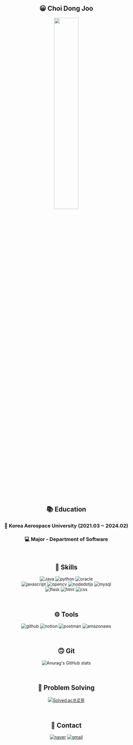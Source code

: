 <div align="center">
  
## 😀 Choi Dong Joo

<img src="https://media1.tenor.com/m/wOlC5m7NikkAAAAd/%EC%A0%9C%EB%A6%AC%EC%9D%B8%EC%82%AC-%EC%A1%B4%EC%A4%91.gif" width="40%" height="40%"/>

<br/>

## 📚 Education

### 🏤 Korea Aerospace University (2021.03 ~ 2024.02)
### 💻 Major - Department of Software

<br/>

## 📄 Skills

![Java](https://img.shields.io/badge/Java-007396.svg?&style=for-the-badge&logo=Java&logoColor=white)
![python](https://img.shields.io/badge/python-FFD000.svg?&style=for-the-badge&logo=python&logoColor=white)
![oracle](https://img.shields.io/badge/oracle-FF0000.svg?&style=for-the-badge&logo=oracle&logoColor=white)
<br/>
![javascript](https://img.shields.io/badge/javascript-FFCC33.svg?&style=for-the-badge&logo=javascript&logoColor=white)
![opencv](https://img.shields.io/badge/opencv-0000FF.svg?&style=for-the-badge&logo=opencv&logoColor=white)
![nodedotjs](https://img.shields.io/badge/node.js-33CC66.svg?&style=for-the-badge&logo=nodedotjs&logoColor=white)
![mysql](https://img.shields.io/badge/mysql-006688.svg?&style=for-the-badge&logo=mysql&logoColor=white)
<br/>
![flask](https://img.shields.io/badge/flask-000000.svg?&style=for-the-badge&logo=flask&logoColor=white)
![html](https://img.shields.io/badge/html5-FF9933.svg?&style=for-the-badge&logo=html5&logoColor=owhite)
![css](https://img.shields.io/badge/css3-FFCCCC.svg?&style=for-the-badge&logo=css3&logoColor=white)

<br/>

## ⚙ Tools
![github](https://img.shields.io/badge/github-000000.svg?&style=for-the-badge&logo=github&logoColor=white)
![notion](https://img.shields.io/badge/notion-FFFFFF.svg?&style=for-the-badge&logo=notion&logoColor=black)
![postman](https://img.shields.io/badge/postman-FF3300.svg?&style=for-the-badge&logo=postman&logoColor=white)
![amazonaws](https://img.shields.io/badge/aws-FF9900.svg?&style=for-the-badge&logo=amazonaws&logoColor=white)

<br/>

## 🙃 Git

![Anurag's GitHub stats](https://github-readme-stats.vercel.app/api?username=baegopa-always&show_icons=true&theme=radical)

<br/>

## 🧐 Problem Solving

[![Solved.ac프로필](http://mazassumnida.wtf/api/v2/generate_badge?boj=baegopa_always)](https://solved.ac/baegopa_always)

<br/>

## 🤝 Contact
[![naver](https://img.shields.io/badge/naver-00DD00.svg?&style=for-the-badge&logo=naver&logoColor=white)](fjzl12@naver.com)
[![gmail](https://img.shields.io/badge/gmail-FF0000.svg?&style=for-the-badge&logo=gmail&logoColor=white)](kjk3323@gmail.com)


</div>
